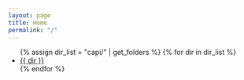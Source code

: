 ```yaml
---
layout: page
title: Home
permalink: "/"
---
```


<ul>
    {% assign dir_list = "capi/" | get_folders %}
    {% for dir in dir_list %}
        <li><a href="{{ site.baseurl }}/capi/{{ dir }}">{{ dir }}</a></li>
    {% endfor %}
</ul>
